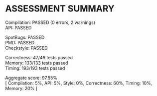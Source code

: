 # ASSESSMENT SUMMARY

Compilation:  PASSED (0 errors, 2 warnings) \
API:          PASSED

SpotBugs:     PASSED \
PMD:          PASSED \
Checkstyle:   PASSED

Correctness:  47/49 tests passed \
Memory:       133/133 tests passed \
Timing:       193/193 tests passed

Aggregate score: 97.55% \
[ Compilation: 5%, API: 5%, Style: 0%, Correctness: 60%, Timing: 10%, Memory: 20% ]
